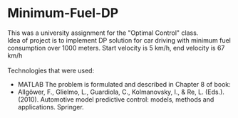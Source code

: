 # Minimum-Fuel-DP
This was a university assignment for the "Optimal Control" class. <br/>
Idea of project is to implement DP solution for car driving with minimum fuel consumption over 1000 meters. Start velocity is 5 km/h, end velocity is 67 km/h <br/> 
<br/>Technologies that were used:
* MATLAB
The problem is formulated and described in Chapter 8 of book:
* Allgöwer, F., Glielmo, L., Guardiola, C., Kolmanovsky, I., & Re, L. (Eds.). (2010). Automotive model predictive control: models, methods and applications. Springer. <br/>
